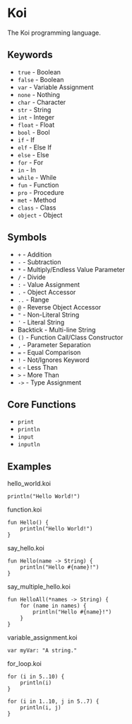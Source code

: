 # Koi
The Koi programming language.

## Keywords
- `true` - Boolean
- `false` - Boolean
- `var` - Variable Assignment
- `none` - Nothing
- `char` - Character
- `str` - String
- `int` - Integer
- `float` - Float
- `bool` - Bool
- `if` - If
- `elf` - Else If
- `else` - Else
- `for` - For
- `in` - In
- `while` - While
- `fun` - Function
- `pro` - Procedure
- `met` - Method
- `class` - Class
- `object` - Object

## Symbols
- `+` - Addition
- `-` - Subtraction
- `*` - Multiply/Endless Value Parameter
- `/` - Divide
- `:` - Value Assignment
- `.` - Object Accessor
- `..` - Range
- `@` - Reverse Object Accessor
- `"` - Non-Literal String
- `'` - Literal String
- Backtick - Multi-line String
- `()` - Function Call/Class Constructor
- `,` - Parameter Separation
- `=` - Equal Comparison
- `!` - Not/Ignores Keyword
- `<` - Less Than
- `>` - More Than
- `->` - Type Assignment

## Core Functions
- `print`
- `println`
- `input`
- `inputln`

## Examples
hello_world.koi
```
println("Hello World!")
```

function.koi
```
fun Hello() {
    println("Hello World!")
}
```

say_hello.koi
```
fun Hello(name -> String) {
    println("Hello #{name}!")
}
```

say_multiple_hello.koi
```
fun HelloAll(*names -> String) {
    for (name in names) {
        println("Hello #{name}!")
    }
}
```

variable_assignment.koi
```
var myVar: "A string."
```

for_loop.koi
```
for (i in 5..10) {
    println(i)
}

for (i in 1..10, j in 5..7) {
    println(i, j)
}
```